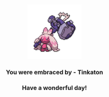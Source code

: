 <p align="center">
    <img src="https://raw.githubusercontent.com/PokeAPI/sprites/master/sprites/pokemon/959.png" width="150" height="150">
</p>
<h3 align="center">You were embraced by - <b>Tinkaton</b></h3>
<h3 align="center">Have a wonderful day!</h3>
